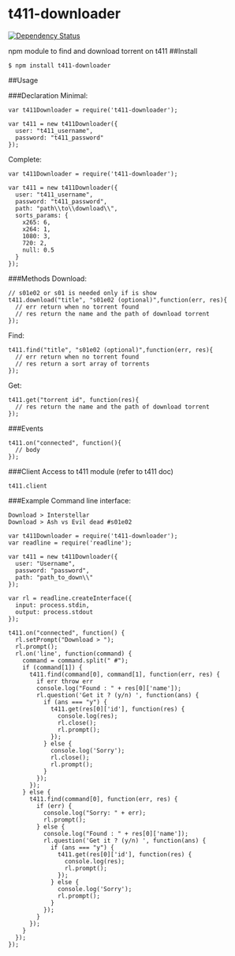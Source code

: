 # t411-downloader
[![Dependency Status](https://david-dm.org/Hougo13/t411-downloader.svg)](https://david-dm.org/Hougo13/t411-downloader)

npm module to find and download torrent on t411
##Install
```
$ npm install t411-downloader
```
##Usage

###Declaration
Minimal:
```node
var t411Downloader = require('t411-downloader');

var t411 = new t411Downloader({
  user: "t411_username",
  password: "t411_password"
});
```
Complete:
```node
var t411Downloader = require('t411-downloader');

var t411 = new t411Downloader({
  user: "t411_username",
  password: "t411_password",
  path: "path\\to\\download\\",
  sorts_params: {
    x265: 6,
    x264: 1,
    1080: 3,
    720: 2,
    null: 0.5
  }
});
```
###Methods
Download:
```node
// s01e02 or s01 is needed only if is show
t411.download("title", "s01e02 (optional)",function(err, res){
  // err return when no torrent found
  // res return the name and the path of download torrent
});
```
Find:
```node
t411.find("title", "s01e02 (optional)",function(err, res){
  // err return when no torrent found
  // res return a sort array of torrents
});
```
Get:
```node
t411.get("torrent id", function(res){
  // res return the name and the path of download torrent
});
```
###Events
```node
t411.on("connected", function(){
  // body
});
```
###Client
Access to t411 module (refer to t411 doc)
```node
t411.client
```
###Example
Command line interface:
```
Download > Interstellar
Download > Ash vs Evil dead #s01e02
```
```node
var t411Downloader = require('t411-downloader');
var readline = require('readline');

var t411 = new t411Downloader({
  user: "Username",
  password: "password",
  path: "path_to_down\\"
});

var rl = readline.createInterface({
  input: process.stdin,
  output: process.stdout
});

t411.on("connected", function() {
  rl.setPrompt("Download > ");
  rl.prompt();
  rl.on('line', function(command) {
    command = command.split(" #");
    if (command[1]) {
      t411.find(command[0], command[1], function(err, res) {
        if err throw err
        console.log("Found : " + res[0]['name']);
        rl.question('Get it ? (y/n) ', function(ans) {
          if (ans === "y") {
            t411.get(res[0]['id'], function(res) {
              console.log(res);
              rl.close();
              rl.prompt();
            });
          } else {
            console.log('Sorry');
            rl.close();
            rl.prompt();
          }
        });
      });
    } else {
      t411.find(command[0], function(err, res) {
        if (err) {
          console.log("Sorry: " + err);
          rl.prompt();
        } else {
          console.log("Found : " + res[0]['name']);
          rl.question('Get it ? (y/n) ', function(ans) {
            if (ans === "y") {
              t411.get(res[0]['id'], function(res) {
                console.log(res);
                rl.prompt();
              });
            } else {
              console.log('Sorry');
              rl.prompt();
            }
          });
        }
      });
    }
  });
});
```
